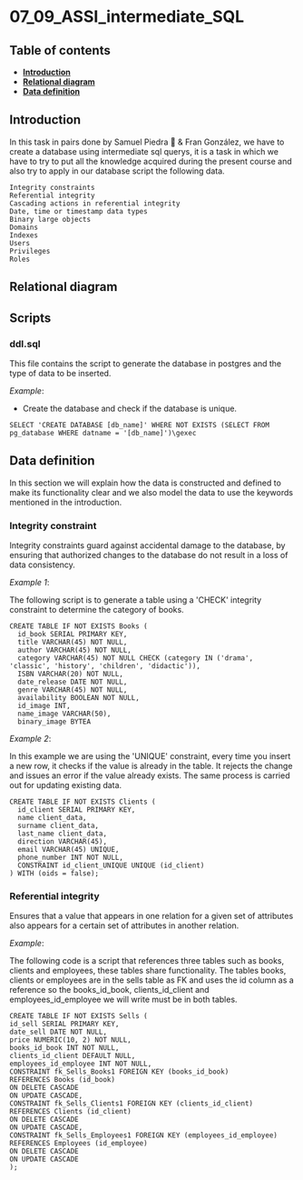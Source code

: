 # 07_09_ASSI_intermediate_SQL

 ## Table of contents
 * [**Introduction**](#introduction)
 * [**Relational diagram**](#relational-diagram)
 * [**Data definition**](#data-definition)

 
 ## Introduction
 
In this task in pairs done by Samuel Piedra 🙋 & Fran González, we have to create a database using intermediate sql querys, it is a task in which we have to try to put all the knowledge acquired during the present course and also try to apply in our database script the following data.

```
Integrity constraints
Referential integrity
Cascading actions in referential integrity
Date, time or timestamp data types
Binary large objects
Domains
Indexes
Users
Privileges
Roles
```

## Relational diagram


## Scripts
### ddl.sql
 This file contains the script to generate the database in postgres and the type of data to be inserted.

 _Example_:

 - Create the database and check if the database is unique.
```
SELECT 'CREATE DATABASE [db_name]' WHERE NOT EXISTS (SELECT FROM pg_database WHERE datname = '[db_name]')\gexec 
```
## Data definition
In this section we will explain how the data is constructed and defined to make its functionality clear and we also model the data to use the keywords mentioned in the introduction.
### Integrity constraint
Integrity constraints guard against accidental damage to the database, by ensuring that authorized changes to the database do not result in a loss of data consistency.

_Example 1_:

The following script is to generate a table using a 'CHECK' integrity constraint to determine the category of books.
```
CREATE TABLE IF NOT EXISTS Books (
  id_book SERIAL PRIMARY KEY,
  title VARCHAR(45) NOT NULL,
  author VARCHAR(45) NOT NULL,
  category VARCHAR(45) NOT NULL CHECK (category IN ('drama', 'classic', 'history', 'children', 'didactic')),
  ISBN VARCHAR(20) NOT NULL,
  date_release DATE NOT NULL,
  genre VARCHAR(45) NOT NULL,
  availability BOOLEAN NOT NULL,
  id_image INT,
  name_image VARCHAR(50),
  binary_image BYTEA
  ```
  _Example 2_:
  
In this example we are using the 'UNIQUE' constraint, every time you insert a new row, it checks if the value is already in the table. It rejects the change and issues an error if the value already exists. The same process is carried out for updating existing data.
  
  ```
  CREATE TABLE IF NOT EXISTS Clients (
    id_client SERIAL PRIMARY KEY,
    name client_data,
    surname client_data,
    last_name client_data,
    direction VARCHAR(45),
    email VARCHAR(45) UNIQUE,
    phone_number INT NOT NULL,
    CONSTRAINT id_client_UNIQUE UNIQUE (id_client)
) WITH (oids = false);
```

### Referential integrity
Ensures that a value that appears in one relation for a given set of attributes also appears for a certain set of attributes in another relation.

_Example_:

The following code is a script that references three tables such as books, clients and employees, these tables share functionality.
The tables books, clients or employees are in the sells table as FK and uses the id column as a reference so the books_id_book, clients_id_client and employees_id_employee we will write must be in both tables.

```
CREATE TABLE IF NOT EXISTS Sells (
id_sell SERIAL PRIMARY KEY,
date_sell DATE NOT NULL,
price NUMERIC(10, 2) NOT NULL,
books_id_book INT NOT NULL,
clients_id_client DEFAULT NULL,
employees_id_employee INT NOT NULL,
CONSTRAINT fk_Sells_Books1 FOREIGN KEY (books_id_book)
REFERENCES Books (id_book)
ON DELETE CASCADE
ON UPDATE CASCADE,
CONSTRAINT fk_Sells_Clients1 FOREIGN KEY (clients_id_client)
REFERENCES Clients (id_client)
ON DELETE CASCADE
ON UPDATE CASCADE,
CONSTRAINT fk_Sells_Employees1 FOREIGN KEY (employees_id_employee)
REFERENCES Employees (id_employee)
ON DELETE CASCADE
ON UPDATE CASCADE
);
````



